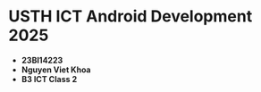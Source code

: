USTH ICT Android Development 2025
========================================

* **23BI14223**
* **Nguyen Viet Khoa**
* **B3 ICT Class 2**
